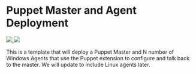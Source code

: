 # Puppet Master and Agent Deployment

<a href="https://portal.azure.com/#create/Microsoft.Template/uri/https%3A%2F%2Fraw.githubusercontent.com%2Fkenazk%2Fkenaztemplates%2Fmaster%2Fpuppetenterprise%2Fazuredeploy.json" target="_blank">
    <img src="http://azuredeploy.net/deploybutton.png"/>
</a>

<a href="http://armviz.io/#/?load=https%3A%2F%2Fraw.githubusercontent.com%2Fkenazk%2Fkenaztemplates%2Fmaster%2Fpuppetenterprise%2Fazuredeploy.json" target="_blank">
    <img src="http://armviz.io/visualizebutton.png"/>
</a>

This is a template that will deploy a Puppet Master and N number of Windows Agents that use the Puppet extension to configure and talk back to the master. We will update to include Linux agents later.
